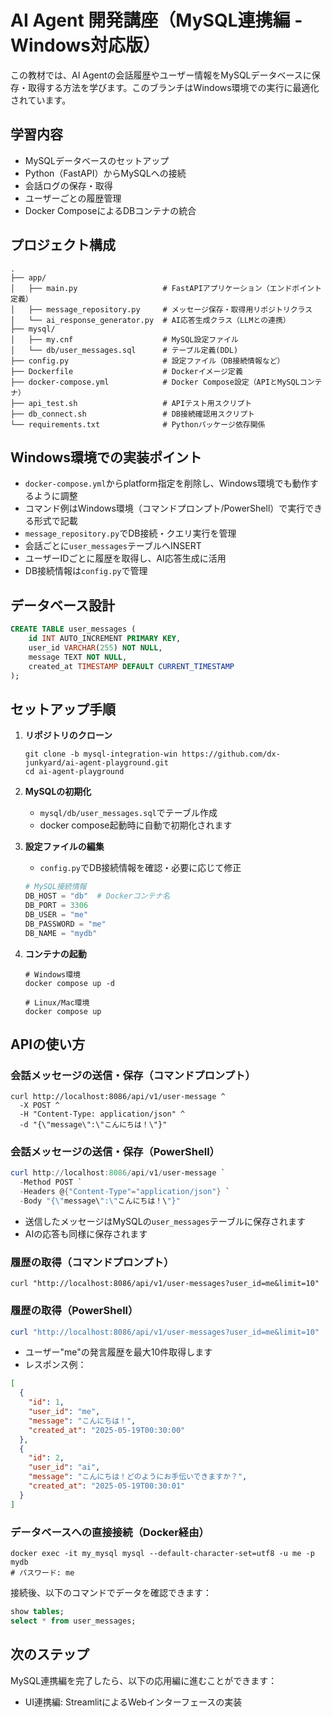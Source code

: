 # AI Agent 開発講座（MySQL連携編 - Windows対応版）

この教材では、AI Agentの会話履歴やユーザー情報をMySQLデータベースに保存・取得する方法を学びます。このブランチはWindows環境での実行に最適化されています。

## 学習内容

- MySQLデータベースのセットアップ
- Python（FastAPI）からMySQLへの接続
- 会話ログの保存・取得
- ユーザーごとの履歴管理
- Docker ComposeによるDBコンテナの統合

## プロジェクト構成

```
.
├── app/
│   ├── main.py                   # FastAPIアプリケーション（エンドポイント定義）
│   ├── message_repository.py     # メッセージ保存・取得用リポジトリクラス
│   └── ai_response_generator.py  # AI応答生成クラス（LLMとの連携）
├── mysql/
│   ├── my.cnf                    # MySQL設定ファイル
│   └── db/user_messages.sql      # テーブル定義(DDL)
├── config.py                     # 設定ファイル（DB接続情報など）
├── Dockerfile                    # Dockerイメージ定義
├── docker-compose.yml            # Docker Compose設定（APIとMySQLコンテナ）
├── api_test.sh                   # APIテスト用スクリプト
├── db_connect.sh                 # DB接続確認用スクリプト
└── requirements.txt              # Pythonパッケージ依存関係
```

## Windows環境での実装ポイント

- `docker-compose.yml`からplatform指定を削除し、Windows環境でも動作するように調整
- コマンド例はWindows環境（コマンドプロンプト/PowerShell）で実行できる形式で記載
- `message_repository.py`でDB接続・クエリ実行を管理
- 会話ごとに`user_messages`テーブルへINSERT
- ユーザーIDごとに履歴を取得し、AI応答生成に活用
- DB接続情報は`config.py`で管理

## データベース設計

```sql
CREATE TABLE user_messages (
    id INT AUTO_INCREMENT PRIMARY KEY,
    user_id VARCHAR(255) NOT NULL,
    message TEXT NOT NULL,
    created_at TIMESTAMP DEFAULT CURRENT_TIMESTAMP
);
```

## セットアップ手順

1. **リポジトリのクローン**
    ```
    git clone -b mysql-integration-win https://github.com/dx-junkyard/ai-agent-playground.git
    cd ai-agent-playground
    ```

2. **MySQLの初期化**
    - `mysql/db/user_messages.sql`でテーブル作成
    - docker compose起動時に自動で初期化されます

3. **設定ファイルの編集**
    - `config.py`でDB接続情報を確認・必要に応じて修正
    ```python
    # MySQL接続情報
    DB_HOST = "db"  # Dockerコンテナ名
    DB_PORT = 3306
    DB_USER = "me"
    DB_PASSWORD = "me"
    DB_NAME = "mydb"
    ```

4. **コンテナの起動**
    ```
    # Windows環境
    docker compose up -d
    
    # Linux/Mac環境
    docker compose up
    ```

## APIの使い方

### 会話メッセージの送信・保存（コマンドプロンプト）

```
curl http://localhost:8086/api/v1/user-message ^
  -X POST ^
  -H "Content-Type: application/json" ^
  -d "{\"message\":\"こんにちは！\"}"
```

### 会話メッセージの送信・保存（PowerShell）

```powershell
curl http://localhost:8086/api/v1/user-message `
  -Method POST `
  -Headers @{"Content-Type"="application/json"} `
  -Body "{\"message\":\"こんにちは！\"}"
```

- 送信したメッセージはMySQLの`user_messages`テーブルに保存されます
- AIの応答も同様に保存されます

### 履歴の取得（コマンドプロンプト）

```
curl "http://localhost:8086/api/v1/user-messages?user_id=me&limit=10"
```

### 履歴の取得（PowerShell）

```powershell
curl "http://localhost:8086/api/v1/user-messages?user_id=me&limit=10"
```

- ユーザー"me"の発言履歴を最大10件取得します
- レスポンス例：
```json
[
  {
    "id": 1,
    "user_id": "me",
    "message": "こんにちは！",
    "created_at": "2025-05-19T00:30:00"
  },
  {
    "id": 2,
    "user_id": "ai",
    "message": "こんにちは！どのようにお手伝いできますか？",
    "created_at": "2025-05-19T00:30:01"
  }
]
```

### データベースへの直接接続（Docker経由）

```
docker exec -it my_mysql mysql --default-character-set=utf8 -u me -p mydb
# パスワード: me
```

接続後、以下のコマンドでデータを確認できます：
```sql
show tables;
select * from user_messages;
```

## 次のステップ

MySQL連携編を完了したら、以下の応用編に進むことができます：

- UI連携編: StreamlitによるWebインターフェースの実装
